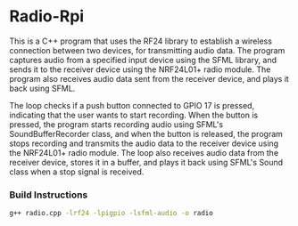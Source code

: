 # Radio-Rpi
This is a C++ program that uses the RF24 library to establish a wireless connection between two devices, for transmitting audio data. The program captures audio from a specified input device using the SFML library, and sends it to the receiver device using the NRF24L01+ radio module. The program also receives audio data sent from the receiver device, and plays it back using SFML.

The loop checks if a push button connected to GPIO 17 is pressed, indicating that the user wants to start recording. When the button is pressed, the program starts recording audio using SFML's SoundBufferRecorder class, and when the button is released, the program stops recording and transmits the audio data to the receiver device using the NRF24L01+ radio module. The loop also receives audio data from the receiver device, stores it in a buffer, and plays it back using SFML's Sound class when a stop signal is received.

### Build Instructions
```sh
g++ radio.cpp -lrf24 -lpigpio -lsfml-audio -o radio
```
